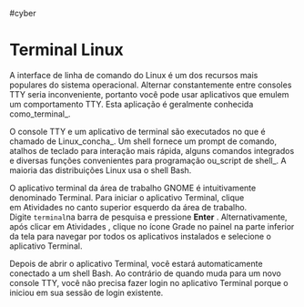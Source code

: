 #cyber
# Terminal Linux

A interface de linha de comando do Linux é um dos recursos mais populares do sistema operacional. Alternar constantemente entre consoles TTY seria inconveniente, portanto você pode usar aplicativos que emulem um comportamento TTY. Esta aplicação é geralmente conhecida como_terminal_.

O console TTY e um aplicativo de terminal são executados no que é chamado de Linux_concha_. Um shell fornece um prompt de comando, atalhos de teclado para interação mais rápida, alguns comandos integrados e diversas funções convenientes para programação ou_script de shell_. A maioria das distribuições Linux usa o shell Bash.

O aplicativo terminal da área de trabalho GNOME é intuitivamente denominado Terminal. Para iniciar o aplicativo Terminal, clique em Atividades no canto superior esquerdo da área de trabalho. Digite `terminal`na barra de pesquisa e pressione **Enter** . Alternativamente, após clicar em Atividades , clique no ícone Grade no painel na parte inferior da tela para navegar por todos os aplicativos instalados e selecione o aplicativo Terminal.

Depois de abrir o aplicativo Terminal, você estará automaticamente conectado a um shell Bash. Ao contrário de quando muda para um novo console TTY, você não precisa fazer login no aplicativo Terminal porque o iniciou em sua sessão de login existente.